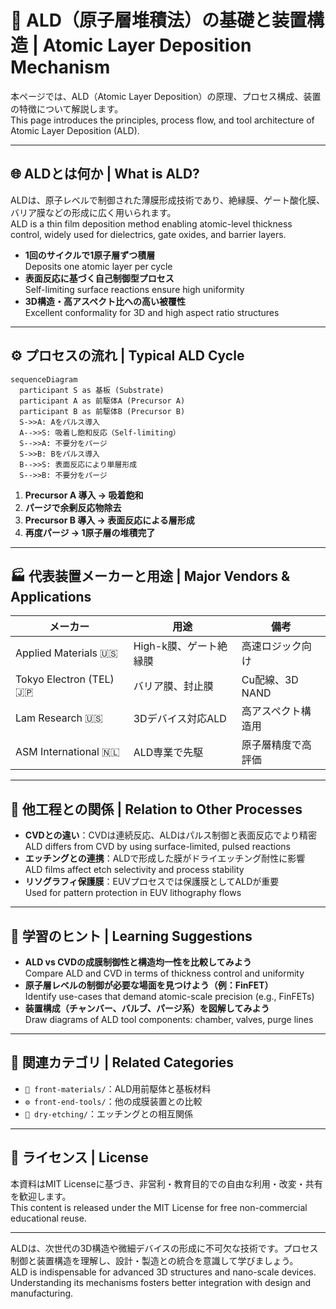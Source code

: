 # 🧪 ALD（原子層堆積法）の基礎と装置構造 | Atomic Layer Deposition Mechanism

本ページでは、ALD（Atomic Layer Deposition）の原理、プロセス構成、装置の特徴について解説します。  
This page introduces the principles, process flow, and tool architecture of Atomic Layer Deposition (ALD).

---

## 🌐 ALDとは何か | What is ALD?

ALDは、原子レベルで制御された薄膜形成技術であり、絶縁膜、ゲート酸化膜、バリア膜などの形成に広く用いられます。  
ALD is a thin film deposition method enabling atomic-level thickness control, widely used for dielectrics, gate oxides, and barrier layers.

- **1回のサイクルで1原子層ずつ積層**  
  Deposits one atomic layer per cycle  
- **表面反応に基づく自己制御型プロセス**  
  Self-limiting surface reactions ensure high uniformity  
- **3D構造・高アスペクト比への高い被覆性**  
  Excellent conformality for 3D and high aspect ratio structures

---

## ⚙️ プロセスの流れ | Typical ALD Cycle

```mermaid
sequenceDiagram
  participant S as 基板 (Substrate)
  participant A as 前駆体A (Precursor A)
  participant B as 前駆体B (Precursor B)
  S->>A: Aをパルス導入
  A-->>S: 吸着し飽和反応（Self-limiting）
  S-->>A: 不要分をパージ
  S->>B: Bをパルス導入
  B-->>S: 表面反応により単層形成
  S-->>B: 不要分をパージ
```

1. **Precursor A 導入 → 吸着飽和**  
2. **パージで余剰反応物除去**  
3. **Precursor B 導入 → 表面反応による層形成**  
4. **再度パージ → 1原子層の堆積完了**

---

## 🏭 代表装置メーカーと用途 | Major Vendors & Applications

| メーカー | 用途 | 備考 |
|----------|------|------|
| Applied Materials 🇺🇸 | High-k膜、ゲート絶縁膜 | 高速ロジック向け |
| Tokyo Electron (TEL) 🇯🇵 | バリア膜、封止膜 | Cu配線、3D NAND |
| Lam Research 🇺🇸 | 3Dデバイス対応ALD | 高アスペクト構造用 |
| ASM International 🇳🇱 | ALD専業で先駆 | 原子層精度で高評価 |

---

## 🔗 他工程との関係 | Relation to Other Processes

- **CVDとの違い**：CVDは連続反応、ALDはパルス制御と表面反応でより精密  
  ALD differs from CVD by using surface-limited, pulsed reactions  
- **エッチングとの連携**：ALDで形成した膜がドライエッチング耐性に影響  
  ALD films affect etch selectivity and process stability  
- **リソグラフィ保護膜**：EUVプロセスでは保護膜としてALDが重要  
  Used for pattern protection in EUV lithography flows

---

## 🧠 学習のヒント | Learning Suggestions

- **ALD vs CVDの成膜制御性と構造均一性を比較してみよう**  
  Compare ALD and CVD in terms of thickness control and uniformity  
- **原子層レベルの制御が必要な場面を見つけよう（例：FinFET）**  
  Identify use-cases that demand atomic-scale precision (e.g., FinFETs)  
- **装置構成（チャンバー、バルブ、パージ系）を図解してみよう**  
  Draw diagrams of ALD tool components: chamber, valves, purge lines

---

## 📎 関連カテゴリ | Related Categories

- `🧪 front-materials/`：ALD用前駆体と基板材料
- `⚙️ front-end-tools/`：他の成膜装置との比較
- `🧼 dry-etching/`：エッチングとの相互関係

---

## 📄 ライセンス | License

本資料はMIT Licenseに基づき、非営利・教育目的での自由な利用・改変・共有を歓迎します。  
This content is released under the MIT License for free non-commercial educational reuse.

---

ALDは、次世代の3D構造や微細デバイスの形成に不可欠な技術です。プロセス制御と装置構造を理解し、設計・製造との統合を意識して学びましょう。  
ALD is indispensable for advanced 3D structures and nano-scale devices. Understanding its mechanisms fosters better integration with design and manufacturing.
